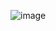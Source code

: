![image](https://github.com/MariaProcopii/AmdarisSQL/assets/77497709/170825e1-c232-4f2d-8a1d-6483b1172718)
